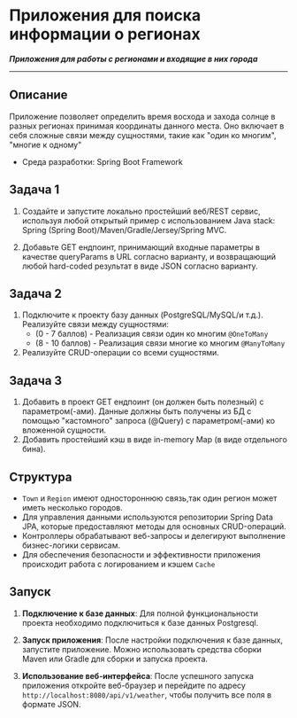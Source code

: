 # Приложения для поиска информации о регионах
**_Приложения для работы с регионами и входящие в них города_**
*** 
## Описание
Приложение позволяет определить время восхода и захода солнце в разных регионах принимая координаты данного места.
Оно включает в себя сложные связи между сущностями, такие как "один ко многим", "многие к одному"
- Среда разработки: Spring Boot Framework
## Задача 1
1. Создайте и запустите локально простейший веб/REST сервис, используя любой открытый пример с использованием Java stack: Spring (Spring Boot)/Maven/Gradle/Jersey/Spring MVC.

2. Добавьте GET ендпоинт, принимающий входные параметры в качестве queryParams в URL согласно варианту, и возвращающий любой hard-coded результат в виде JSON согласно варианту.

## Задача 2
1. Подключите к проекту базу данных (PostgreSQL/MySQL/и т.д.). Реализуйте связи между сущностями:
    - (0 - 7 баллов) - Реализация связи один ко многим `@OneToMany`
    - (8 - 10 баллов) - Реализация связи многие ко многим `@ManyToMany`
2. Реализуйте CRUD-операции со всеми сущностями.

## Задача 3
1.  Добавить в проект GET ендпоинт (он должен быть полезный) с параметром(-ами). Данные должны быть получены из БД с помощью "кастомного" запроса (@Query) с параметром(-ами) ко вложенной сущности.
2.  Добавить простейший кэш в виде in-memory Map (в виде отдельного бина).

## Структура

- `Town` и `Region` имеют одностороннюю связь,так один регион может иметь несколько городов.
- Для управления данными используются репозитории Spring Data JPA, которые предоставляют методы для основных CRUD-операций. 
- Контроллеры обрабатывают веб-запросы и делегируют выполнение бизнес-логики сервисам.
- Для обеспечения безопасности и эффективности приложения происходит работа с логированием и кэшем `Cache`

## Запуск
1. **Подключение к базе данных**: Для полной функциональности проекта необходимо подключиться к базе данных Postgresql.

2. **Запуск приложения**: После настройки подключения к базе данных, запустите приложение. Можно использовать средства сборки Maven или Gradle для сборки и запуска проекта.

3. **Использование веб-интерфейса**: После успешного запуска приложения откройте веб-браузер и перейдите по адресу `http://localhost:8080/api/v1/weather`, чтобы получить все поля в формате JSON.
